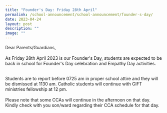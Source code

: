 ```yaml
---
title: "Founder's Day: Friday 28th April"
permalink: /school-announcement/school-announcement/founder-s-day/
date: 2023-04-24
layout: post
description: ""
image: ""
---
```

Dear Parents/Guardians,
<br><br>
As Friday 28th April 2023 is our Founder's Day, students are expected to be back in school for Founder's Day celebration and Empathy Day activities.

<br>
Students are to report before 0725 am in proper school attire and they will be dismissed at 1130 am. Catholic students will continue with GIFT ministries fellowship at 12 pm.
<br>
<br>
Please note that some CCAs will continue in the afternoon on that day. Kindly check with you son/ward regarding their CCA schedule for that day.